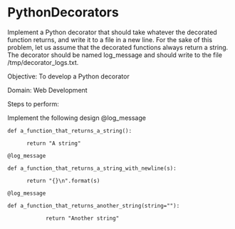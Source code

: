 # PythonDecorators

Implement a Python decorator that should take whatever the decorated function returns, and write it to a file in a new line. For the sake of this problem, let us assume that the decorated functions always return a string. The decorator should be named log_message and should write to the file /tmp/decorator_logs.txt.

Objective: To develop a Python decorator

Domain:  Web Development

Steps to perform:            

Implement the following design
    @log_message

    def a_function_that_returns_a_string():

          return "A string"

    @log_message

    def a_function_that_returns_a_string_with_newline(s):

          return "{}\n".format(s)

    @log_message

    def a_function_that_returns_another_string(string=""):

                return "Another string"
